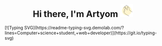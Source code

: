 <h1 align="center">Hi there, I'm Artyom
<img src="./img-greeting/github-title-img.png" height="42"/></h1>
[![Typing SVG](https://readme-typing-svg.demolab.com/?lines=Computer+science+student,+web+developer)](https://git.io/typing-svg)

<!--
**DumblD/DumblD** is a ✨ _special_ ✨ repository because its `README.md` (this file) appears on your GitHub profile.

Here are some ideas to get you started:

- 🔭 I’m currently working on ...
- 🌱 I’m currently learning ...
- 👯 I’m looking to collaborate on ...
- 🤔 I’m looking for help with ...
- 💬 Ask me about ...
- 📫 How to reach me: ...
- 😄 Pronouns: ...
- ⚡ Fun fact: ...
-->
